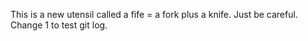 This is a new utensil called a fife = a fork plus a knife.  Just be careful. Change 1 to test git log.
